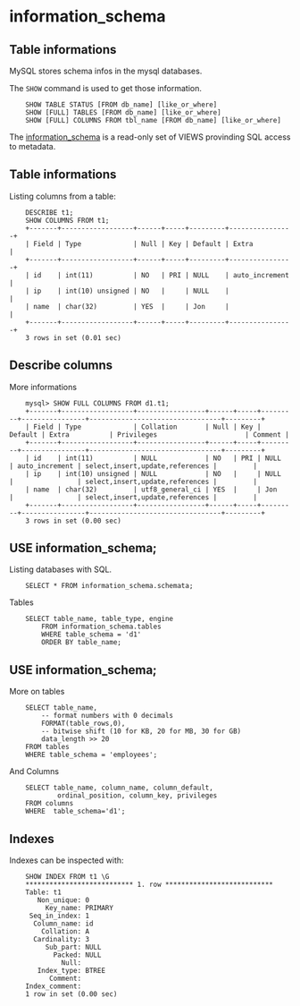# information_schema
## Table informations
MySQL stores schema infos in the mysql databases.

The `SHOW` command is used to get those information.
 
        SHOW TABLE STATUS [FROM db_name] [like_or_where]
        SHOW [FULL] TABLES [FROM db_name] [like_or_where]
        SHOW [FULL] COLUMNS FROM tbl_name [FROM db_name] [like_or_where]

The [information_schema](http://dev.mysql.com/doc/refman/5.6/en/information-schema.html) is a read-only set of VIEWS
 provinding SQL access to metadata.


## Table informations
Listing columns from a table:

        DESCRIBE t1;
        SHOW COLUMNS FROM t1;
        +-------+------------------+------+-----+---------+----------------+
        | Field | Type             | Null | Key | Default | Extra          |
        +-------+------------------+------+-----+---------+----------------+
        | id    | int(11)          | NO   | PRI | NULL    | auto_increment |
        | ip    | int(10) unsigned | NO   |     | NULL    |                |
        | name  | char(32)         | YES  |     | Jon     |                |
        +-------+------------------+------+-----+---------+----------------+
        3 rows in set (0.01 sec)


## Describe columns
More informations

        mysql> SHOW FULL COLUMNS FROM d1.t1;
        +-------+------------------+-----------------+------+-----+---------+----------------+---------------------------------+---------+
        | Field | Type             | Collation       | Null | Key | Default | Extra          | Privileges                      | Comment |
        +-------+------------------+-----------------+------+-----+---------+----------------+---------------------------------+---------+
        | id    | int(11)          | NULL            | NO   | PRI | NULL    | auto_increment | select,insert,update,references |         |
        | ip    | int(10) unsigned | NULL            | NO   |     | NULL    |                | select,insert,update,references |         |
        | name  | char(32)         | utf8_general_ci | YES  |     | Jon     |                | select,insert,update,references |         |
        +-------+------------------+-----------------+------+-----+---------+----------------+---------------------------------+---------+
        3 rows in set (0.00 sec)

        
## USE information_schema;
Listing databases with SQL.

        SELECT * FROM information_schema.schemata;

Tables        

        SELECT table_name, table_type, engine
            FROM information_schema.tables
            WHERE table_schema = 'd1'
            ORDER BY table_name;


## USE information_schema;
More on tables

        SELECT table_name, 
            -- format numbers with 0 decimals
            FORMAT(table_rows,0),
            -- bitwise shift (10 for KB, 20 for MB, 30 for GB) 
            data_length >> 20   
        FROM tables 
        WHERE table_schema = 'employees';

And Columns

        SELECT table_name, column_name, column_default, 
                ordinal_position, column_key, privileges 
        FROM columns 
        WHERE  table_schema='d1';



## Indexes
Indexes can be inspected with:

        SHOW INDEX FROM t1 \G
        *************************** 1. row ***************************
        Table: t1
           Non_unique: 0
             Key_name: PRIMARY
         Seq_in_index: 1
          Column_name: id
            Collation: A
          Cardinality: 3
             Sub_part: NULL
               Packed: NULL
                 Null: 
           Index_type: BTREE
              Comment: 
        Index_comment: 
        1 row in set (0.00 sec)

